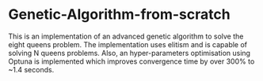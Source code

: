 # Genetic-Algorithm-from-scratch
This is an implementation of an advanced genetic algorithm to solve the eight queens problem. The implementation uses elitism and is capable of solving N queens problems. Also, an hyper-parameters optimisation using Optuna is implemented which improves convergence time by over 300% to  ~1.4 seconds.
